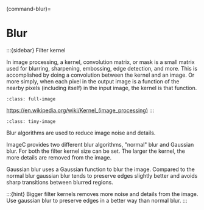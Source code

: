 
(command-blur)=
# Blur

:::{sidebar} Filter kernel

In image processing, a kernel, convolution matrix, or mask is a small matrix used for blurring, sharpening, embossing, edge detection, and more. 
This is accomplished by doing a convolution between the kernel and an image. 
Or more simply, when each pixel in the output image is a function of the nearby pixels (including itself) in the input image, the kernel is that function.



```{figure} images/blur-kernel.drawio.svg
:class: full-image
```

https://en.wikipedia.org/wiki/Kernel_(image_processing)
:::

```{figure} images/blur-screenshot.png
:class: tiny-image
```

Blur algorithms are used to reduce image noise and details.

ImageC provides two different blur algorithms, "normal" blur and Gaussian blur.
For both the filter kernel size can be set.
The larger the kernel, the more details are removed from the image.

Gaussian blur uses a Gaussian function to blur the image.
Compared to the normal blur gaussian blur tends to preserve edges slightly better and avoids sharp transitions between blurred regions.

:::{hint}
Bigger filter kernels removes more noise and details from the image. Use gaussian blur to preserve edges in a better way than normal blur.
:::